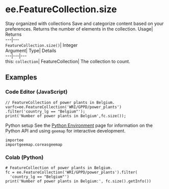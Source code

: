 
#  ee.FeatureCollection.size 
Stay organized with collections  Save and categorize content based on your preferences. 
Returns the number of elements in the collection. Usage| Returns  
---|---  
`FeatureCollection.size()`| Integer  
Argument| Type| Details  
---|---|---  
this: `collection`| FeatureCollection| The collection to count.  
## Examples
### Code Editor (JavaScript)
```
// FeatureCollection of power plants in Belgium.
varfc=ee.FeatureCollection('WRI/GPPD/power_plants')
.filter('country_lg == "Belgium"');
print('Number of power plants in Belgium',fc.size());
```

Python setup
See the [ Python Environment](https://developers.google.com/earth-engine/guides/python_install) page for information on the Python API and using `geemap` for interactive development.
```
importee
importgeemap.coreasgeemap
```

### Colab (Python)
```
# FeatureCollection of power plants in Belgium.
fc = ee.FeatureCollection('WRI/GPPD/power_plants').filter(
  'country_lg == "Belgium"')
print('Number of power plants in Belgium:', fc.size().getInfo())
```

